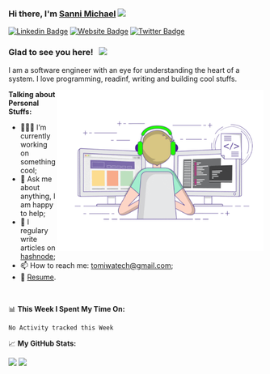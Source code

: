 ### Hi there, I'm <a href="https://sannimichael.com" target="_blank">Sanni Michael</a> <img src="https://media.giphy.com/media/hvRJCLFzcasrR4ia7z/giphy.gif" width="25px">

[![Linkedin Badge](https://img.shields.io/badge/-LinkedIn-0e76a8?style=flat-square&logo=Linkedin&logoColor=white)](https://linkedin.com/in/tomiwatech)
[![Website Badge](https://img.shields.io/badge/Website-3b5998?style=flat-square&logo=google-chrome&logoColor=white)](https://sannimichael.com)
[![Twitter Badge](https://img.shields.io/badge/-Twitter-00acee?style=flat-square&logo=Twitter&logoColor=white)](https://twitter.com/sannimichaelse)


### Glad to see you here! &nbsp; ![](https://visitor-badge.glitch.me/badge?page_id=sannimichaelse.sannimichaelse)

I am a software engineer with an eye for understanding the heart of a system. I love programming, readinf, writing and building cool stuffs.

<img align="right" alt="GIF" src="https://github.com/sannimichaelse/sannimichaelse/blob/main/coding.gif?raw=true" width="408" height="318" />
  

**Talking about Personal Stuffs:**

- 👨🏻‍💻 I’m currently working on something cool;
- 💬 Ask me about anything, I am happy to help;
- 📝 I regulary write articles on [hashnode](https://blog.sannimichael.com);
- 📫 How to reach me: tomiwatech@gmail.com;
- 📝 [Resume](https://sannimichael.com).

</br>

📊 **This Week I Spent My Time On:**
<!--START_SECTION:waka-->
```text
No Activity tracked this Week
```
<!--END_SECTION:waka-->


📈 **My GitHub Stats:**

<p>
  <img height="180em" src="https://github-readme-stats.vercel.app/api?username=sannimichaelse&show_icons=true&hide_border=true&&count_private=true&include_all_commits=true" />
  <img height="180em" src="https://github-readme-stats.vercel.app/api/top-langs/?username=sannimichaelse&exclude_repo=KNN-Image-Classification&show_icons=true&hide_border=true&layout=compact&langs_count=8"/>
</p>




